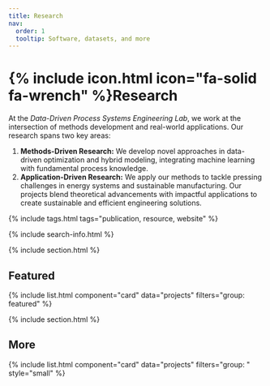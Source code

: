 ```yaml
---
title: Research
nav:
  order: 1
  tooltip: Software, datasets, and more
---
```


# {% include icon.html icon="fa-solid fa-wrench" %}Research

At the *Data-Driven Process Systems Engineering Lab*, we work at the intersection of methods development and real-world applications. Our research spans two key areas:
1. **Methods-Driven Research:** We develop novel approaches in data-driven optimization and hybrid modeling, integrating machine learning with fundamental process knowledge.
2. **Application-Driven Research:** We apply our methods to tackle pressing challenges in energy systems and sustainable manufacturing.
Our projects blend theoretical advancements with impactful applications to create sustainable and efficient engineering solutions.

{% include tags.html tags="publication, resource, website" %}

{% include search-info.html %}

{% include section.html %}

## Featured

{% include list.html component="card" data="projects" filters="group: featured" %}

{% include section.html %}

## More

{% include list.html component="card" data="projects" filters="group: " style="small" %}
